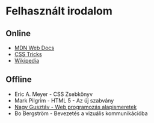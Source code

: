 # Felhasznált irodalom

## Online

* [MDN Web Docs](https://developer.mozilla.org/en-US/)
* [CSS Tricks](https://css-tricks.com/)
* [Wikipedia](https://hu.wikipedia.org/wiki/Kezd%C5%91lap)

## Offline

* Eric A. Meyer - CSS Zsebkönyv
* Mark Pilgrim - HTML 5 - Az új szabvány
* [Nagy Gusztáv - Web programozás alapismeretek](http://nagygusztav.hu/web-programozas)
* Bo Bergström - Bevezetés a vizuális kommunikációba



